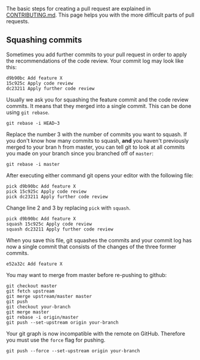 The basic steps for creating a pull request are explained in [CONTRIBUTING.md](https://github.com/junit-team/junit/blob/master/CONTRIBUTING.md). This page helps you with the more difficult parts of pull requests.

## Squashing commits

Sometimes you add further commits to your pull request in order to apply the recommendations of the
code review. Your commit log may look like this:

    d9b90bc Add feature X
    15c925c Apply code review
    dc23211 Apply further code review

Usually we ask you for squashing the feature commit and the code review commits. It means that they
merged into a single commit. This can be done using `git rebase`.

    git rebase -i HEAD~3

Replace the number 3 with the number of commits you want to squash. If you don't know how many commits to squash, **and** you haven't previously merged to your bran h from master, you can tell git to look at all commits you made on your branch since you branched off of `master`:

    git rebase -i master

After executing either command git opens your editor with the following file:

    pick d9b90bc Add feature X
    pick 15c925c Apply code review
    pick dc23211 Apply further code review

Change line 2 and 3 by replacing `pick` with `squash`.

    pick d9b90bc Add feature X
    squash 15c925c Apply code review
    squash dc23211 Apply further code review

When you save this file, git squashes the commits and your commit log has now a single commit that
consists of the changes of the three former commits.

    e52a32c Add feature X

You may want to merge from master before re-pushing to github:

    git checkout master
    git fetch upstream
    git merge upstream/master master
    git push
    git checkout your-branch
    git merge master
    git rebase -i origin/master
    git push --set-upstream origin your-branch

Your git graph is now incompatible with the remote on GitHub. Therefore you must use the `force`
flag for pushing.

    git push --force --set-upstream origin your-branch
